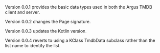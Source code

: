 Version 0.0.1 provides the basic data types used in both the Argus TMDB client and server.

Version 0.0.2 changes the Page signature.

Version 0.0.3 updates the Kotlin version.

Version 0.0.4 reverts to using a KClass TmdbData subclass rather than the list name to identify the list.
